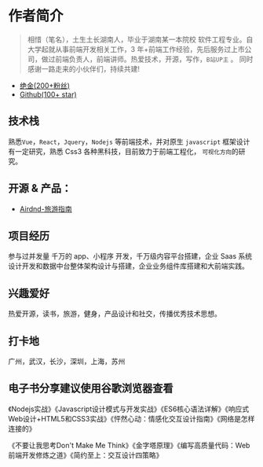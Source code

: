 
# 作者简介

> 相惜（笔名），土生土长湖南人，毕业于湖南某一本院校 软件工程专业。自大学起就从事前端开发相关工作，3 年+前端工作经验，先后服务过上市公司，做过前端负责人，前端讲师。热爱技术，开源，写作，`B站UP主` 。 同时感谢一路走来的小伙伴们，持续共建!

- [绝金(200+粉丝)](https://juejin.cn/user/1533144281127661)
- [Github(100+ star)](https://github.com/VioletEvelgadn)

## 技术栈

熟悉`Vue`，`React`，`Jquery`，`Nodejs` 等前端技术，并对原生 `javascript` 框架设计有一定研究，熟悉 Css3 各种黑科技，目前致力于前端工程化， `可视化方向`的研究。

## 开源 & 产品：


- [Airdnd-旅游指南](https://github.com/VioletEvelgadn/Airdnd-tour)


## 项目经历

参与过并发量 千万的 app、小程序 开发，千万级内容平台搭建，企业 Saas 系统设计开发和数据中台整体架构设计与搭建，企业业务组件库搭建和大前端实践。

## 兴趣爱好

热爱开源，读书，旅游，健身，产品设计和社交，传播优秀技术思想。

## 打卡地

广州，武汉，长沙，深圳，上海，苏州


## 电子书分享建议使用谷歌浏览器查看

《Nodejs实战》《Javascript设计模式与开发实战》《ES6核心语法详解》《响应式Web设计+HTML5和CSS3实战》《怦然心动：情感化交互设计指南》《网络是怎样连接的》

《不要让我思考Don't Make Me Think》《金字塔原理》《编写高质量代码：Web前端开发修炼之道》《简约至上：交互设计四策略》
